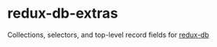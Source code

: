 # redux-db-extras
Collections, selectors, and top-level record fields for [redux-db](https://github.com/msolvaag/redux-db)
